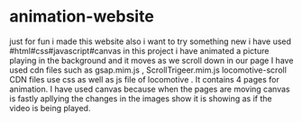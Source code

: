 # animation-website
just for fun i made this website also i want to try something new i have used #html#css#javascript#canvas
in this project i have animated a picture playing in the background and it moves as we scroll down in our page 
I have used cdn files such as gsap.mim.js , ScrollTrigeer.mim.js locomotive-scroll CDN files use css as well as js file of locomotive .
It contains 4 pages for animation.
I have used canvas because when the pages are moving canvas is fastly apllying the changes in the images show it is showing as if the video is being played.


